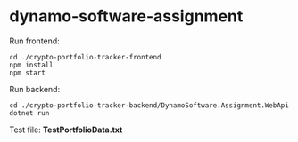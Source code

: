 # dynamo-software-assignment

Run frontend:
```
cd ./crypto-portfolio-tracker-frontend
npm install
npm start
```

Run backend:
```
cd ./crypto-portfolio-tracker-backend/DynamoSoftware.Assignment.WebApi
dotnet run
```

Test file: **TestPortfolioData.txt**
